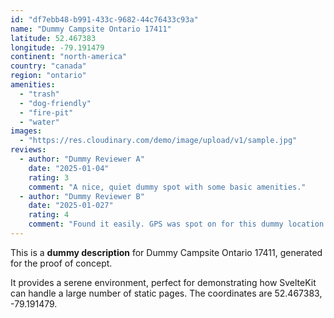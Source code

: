 ```yaml
---
id: "df7ebb48-b991-433c-9682-44c76433c93a"
name: "Dummy Campsite Ontario 17411"
latitude: 52.467383
longitude: -79.191479
continent: "north-america"
country: "canada"
region: "ontario"
amenities:
  - "trash"
  - "dog-friendly"
  - "fire-pit"
  - "water"
images:
  - "https://res.cloudinary.com/demo/image/upload/v1/sample.jpg"
reviews:
  - author: "Dummy Reviewer A"
    date: "2025-01-04"
    rating: 3
    comment: "A nice, quiet dummy spot with some basic amenities."
  - author: "Dummy Reviewer B"
    date: "2025-01-027"
    rating: 4
    comment: "Found it easily. GPS was spot on for this dummy location."
---
```


This is a **dummy description** for Dummy Campsite Ontario 17411, generated for the proof of concept.

It provides a serene environment, perfect for demonstrating how SvelteKit can handle a large number of static pages. The coordinates are 52.467383, -79.191479.
